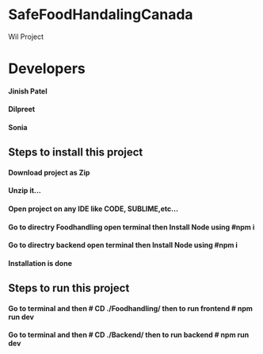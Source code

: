 # SafeFoodHandalingCanada
Wil Project 
<h1>Developers</h1>
<h4>Jinish Patel</h4>
<h4>Dilpreet</h4>
<h4>Sonia</h4>

<h2>Steps to install this project</h2>
<h4>Download project as Zip</h4>
<h4>
Unzip it...
</h4>
<h4>
  Open project on any IDE like CODE, SUBLIME,etc...
</h4>
<h4>
  Go to directry Foodhandling open terminal then Install Node using <b>#npm i</b>
</h4>
<h4>
  Go to directry backend open terminal then Install Node using <b>#npm i</b>
</h4>
<h4>Installation is done</h4>


<h2>Steps to run this project</h2>
<h4>Go to terminal and then # CD ./Foodhandling/ then to run frontend <b># npm run dev</b> </h4>
<h4>Go to terminal and then # CD ./Backend/ then to run backend <b># npm run dev </b></h4>
